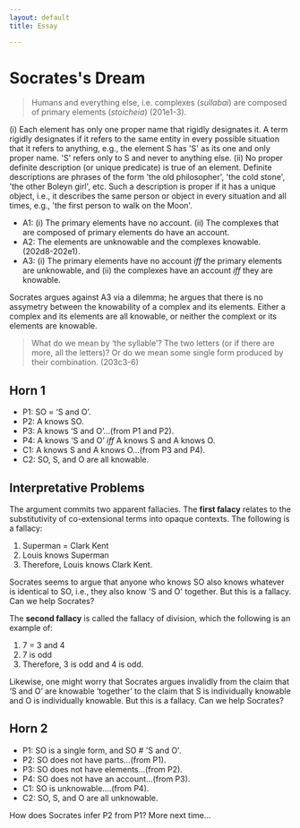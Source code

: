 ```yaml
---
layout: default
title: Essay

---
```


# Socrates's Dream 



>  Humans and everything else, i.e. complexes (*sullabai*) are composed of primary elements (*stoicheia*) (201e1-3).

(i) Each element has only one proper name that rigidly designates it. A term rigidly designates if it refers to the same entity in every possible situation that it refers to anything, e.g., the element S has 'S' as its one and only proper name. 'S' refers only to S and never to anything else. (ii) No proper definite description (or unique predicate) is true of an element. Definite descriptions are phrases of the form 'the old philosopher', 'the cold stone', 'the other Boleyn girl', etc. Such a description is proper if it has a unique object, i.e., it describes the same person or object in every situation and all times, e.g., 'the first person to walk on the Moon'. 

+ A1: (i) The primary elements have no account.  (ii) The complexes that are composed of
  primary elements do have an account.
+ A2: The elements are unknowable and the complexes knowable. (202d8-202e1).
+ A3: (i) The primary elements have no account *iff* the primary elements are unknowable, and (ii) the complexes have an account *iff* they are knowable.

Socrates argues against A3 via a dilemma; he argues that there is no assymetry between the knowability of a complex and its elements. Either a complex and its elements are all knowable, or neither the complext or its elements are knowable. 

> What do we mean by ‘the syllable’? The two letters (or if there are more, all the letters)? Or do we mean some single form produced by their combination. (203c3-6)

## Horn 1 ##

+ P1: SO = ‘S and O’.
+ P2: A knows SO. 
+ P3: A knows ‘S and O’...(from P1 and P2).
+ P4: A knows ‘S and O’ *iff*  A knows S and A knows O.  
+ C1: A knows S and A knows O...(from P3 and P4).
+ C2: SO, S, and O are all knowable.

## Interpretative Problems

The argument commits two apparent fallacies. The **first falacy** relates to the substitutivity of co-extensional terms into opaque contexts. The following is a fallacy: 

1. Superman = Clark Kent
2. Louis knows Superman
3. Therefore, Louis knows Clark Kent.

Socrates seems to argue that anyone who knows SO also knows whatever is identical to SO, i.e., they also know 'S and O' together. But this is a fallacy. Can we help Socrates? 

The **second fallacy** is called the fallacy of division, which the following is an example of:  

1. 7 = 3 and 4
2. 7 is odd
3. Therefore, 3 is odd and 4 is odd.

Likewise, one might worry that Socrates argues invalidly from the claim that ‘S and O’ are knowable ‘together’ to the claim that S is individually knowable and O is individually knowable. But this is a fallacy. Can we help Socrates? 

## Horn 2 

+ P1: SO is a single form, and SO # 'S and O'.
+ P2: SO does not have parts...(from P1). 
+ P3: SO does not have elements...(from P2). 
+ P4: SO does not have an account...(from P3).
+ C1: SO is unknowable....(from P4).
+ C2: SO, S, and O are all unknowable.  

How does Socrates infer P2 from P1? More next time...